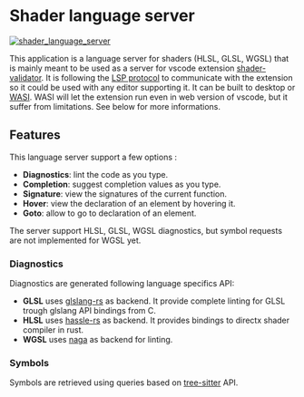 # Shader language server

[![shader_language_server](https://img.shields.io/crates/v/shader_language_server)](https://crates.io/crates/shader_language_server)

This application is a language server for shaders (HLSL, GLSL, WGSL) that is mainly meant to be used as a server for vscode extension [shader-validator](https://github.com/antaalt/shader-validator). It is following the [LSP protocol](https://microsoft.github.io/language-server-protocol/) to communicate with the extension so it could be used with any editor supporting it. It can be built to desktop or [WASI](https://wasi.dev/). WASI will let the extension run even in web version of vscode, but it suffer from limitations. See below for more informations.

## Features

This language server support a few options :

- **Diagnostics**: lint the code as you type.
- **Completion**: suggest completion values as you type.
- **Signature**: view the signatures of the current function.
- **Hover**: view the declaration of an element by hovering it.
- **Goto**: allow to go to declaration of an element.

The server support HLSL, GLSL, WGSL diagnostics, but symbol requests are not implemented for WGSL yet.

### Diagnostics

Diagnostics are generated following language specifics API:

- **GLSL** uses [glslang-rs](https://github.com/SnowflakePowered/glslang-rs) as backend. It provide complete linting for GLSL trough glslang API bindings from C.
- **HLSL** uses [hassle-rs](https://github.com/Traverse-Research/hassle-rs) as backend. It provides bindings to directx shader compiler in rust.
- **WGSL** uses [naga](https://github.com/gfx-rs/naga) as backend for linting.

### Symbols

Symbols are retrieved using queries based on [tree-sitter](https://tree-sitter.github.io/tree-sitter/) API.
